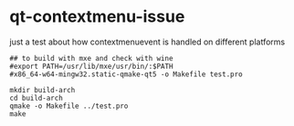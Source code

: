 # qt-contextmenu-issue
just a test about how contextmenuevent is handled on different platforms


    ## to build with mxe and check with wine 
    #export PATH=/usr/lib/mxe/usr/bin/:$PATH
    #x86_64-w64-mingw32.static-qmake-qt5 -o Makefile test.pro

    mkdir build-arch
    cd build-arch
    qmake -o Makefile ../test.pro
    make

